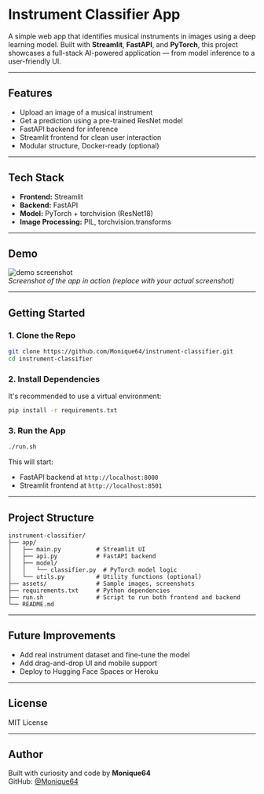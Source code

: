 
# Instrument Classifier App

A simple web app that identifies musical instruments in images using a deep learning model. Built with **Streamlit**, **FastAPI**, and **PyTorch**, this project showcases a full-stack AI-powered application — from model inference to a user-friendly UI.

---

## Features

- Upload an image of a musical instrument
- Get a prediction using a pre-trained ResNet model
- FastAPI backend for inference
- Streamlit frontend for clean user interaction
- Modular structure, Docker-ready (optional)

---

## Tech Stack

- **Frontend:** Streamlit
- **Backend:** FastAPI
- **Model:** PyTorch + torchvision (ResNet18)
- **Image Processing:** PIL, torchvision.transforms

---

## Demo

![demo screenshot](assets/demo_placeholder.png)  
*Screenshot of the app in action (replace with your actual screenshot)*

---

## Getting Started

### 1. Clone the Repo

```bash
git clone https://github.com/Monique64/instrument-classifier.git
cd instrument-classifier
```

### 2. Install Dependencies

It's recommended to use a virtual environment:

```bash
pip install -r requirements.txt
```

### 3. Run the App

```bash
./run.sh
```

This will start:
- FastAPI backend at `http://localhost:8000`
- Streamlit frontend at `http://localhost:8501`

---

## Project Structure

```
instrument-classifier/
├── app/
│   ├── main.py          # Streamlit UI
│   ├── api.py           # FastAPI backend
│   ├── model/
│   │   └── classifier.py  # PyTorch model logic
│   └── utils.py         # Utility functions (optional)
├── assets/              # Sample images, screenshots
├── requirements.txt     # Python dependencies
├── run.sh               # Script to run both frontend and backend
└── README.md
```

---

## Future Improvements

- Add real instrument dataset and fine-tune the model
- Add drag-and-drop UI and mobile support
- Deploy to Hugging Face Spaces or Heroku

---

## License

MIT License

---

## Author

Built with curiosity and code by **Monique64**  
GitHub: [@Monique64](https://github.com/Monique64)
